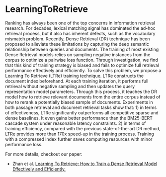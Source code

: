 # LearningToRetrieve

Ranking has always been one of the top concerns in information retrieval research. For decades, lexical matching signal has dominated the ad-hoc retrieval process, but it also has inherent defects, such as the vocabulary mismatch problem. 
Recently, Dense Retrieval (DR) technique has been proposed to alleviate these limitations by capturing the deep semantic relationship between queries and documents. The training of most existing Dense Retrieval models relies on sampling negative instances from the corpus to optimize a pairwise loss function. Through investigation, we find that this kind of training strategy is biased and fails to optimize full retrieval performance effectively and efficiently. 
To solve this problem, we propose a Learning To Retrieve (LTRe) training technique. LTRe constructs the document index beforehand. At each training iteration, it performs full retrieval without negative sampling and then updates the query representation model parameters. Through this process, it teaches the DR model how to retrieve relevant documents from the entire corpus instead of how to rerank a potentially biased sample of documents. 
Experiments in both passage retrieval and document retrieval tasks show that: 1) in terms of effectiveness, LTRe significantly outperforms all competitive sparse and dense baselines. It even gains better performance than the BM25-BERT cascade system under reasonable latency constraints. 2) in terms of training efficiency, compared with the previous state-of-the-art DR method, LTRe provides more than 170x speed-up in the training process. Training with a compressed index further saves computing resources with minor performance loss.

For more details, checkout our paper:
+ Zhan et al.  [Learning To Retrieve: How to Train a Dense Retrieval Model Effectively and Efficiently.](https://arxiv.org/abs/2010.10469)
